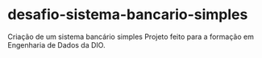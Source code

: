 # desafio-sistema-bancario-simples
 Criação de um sistema bancário simples
 Projeto feito para a formação em Engenharia de Dados da DIO.

